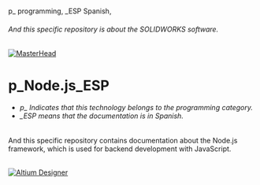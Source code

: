 # 
p_ programming, _ESP Spanish, 


<h6 align="justify">And this specific repository is about the SOLIDWORKS software.</h6>

[![MasterHead](http://dicer0.com/wp-content/uploads/2023/09/Node.js-di_cer0-Bannerts.png)](https://dicer0.com/#skills)
# p_Node.js_ESP
<h6 align="justify">
  <ul>
    <li>p_ Indicates that this technology belongs to the programming category.</li>
    <li>_ESP means that the documentation is in Spanish.</li>
  </ul>
</h6>
And this specific repository contains documentation about the Node.js framework, which is used for backend development with JavaScript.
&nbsp;
<br/>
&nbsp;

[![Altium Designer](http://dicer0.com/wp-content/uploads/2023/09/secure-rest-api-in-nodejs.png)](https://dicer0.com/#skills)
